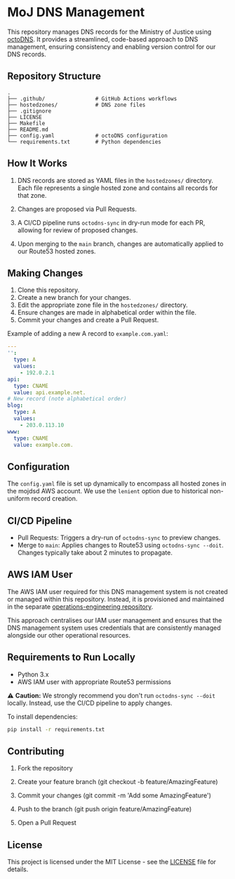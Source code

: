 # MoJ DNS Management

This repository manages DNS records for the Ministry of Justice using [octoDNS](https://github.com/octodns/octodns). It provides a streamlined, code-based approach to DNS management, ensuring consistency and enabling version control for our DNS records.

## Repository Structure

```
.
├── .github/                # GitHub Actions workflows
├── hostedzones/            # DNS zone files
├── .gitignore
├── LICENSE
├── Makefile
├── README.md
├── config.yaml             # octoDNS configuration
└── requirements.txt        # Python dependencies
```

## How It Works

1. DNS records are stored as YAML files in the `hostedzones/` directory. Each file represents a single hosted zone and contains all records for that zone.

2. Changes are proposed via Pull Requests.

3. A CI/CD pipeline runs `octodns-sync` in dry-run mode for each PR, allowing for review of proposed changes.

4. Upon merging to the `main` branch, changes are automatically applied to our Route53 hosted zones.

## Making Changes

1. Clone this repository.
2. Create a new branch for your changes.
3. Edit the appropriate zone file in the `hostedzones/` directory.
4. Ensure changes are made in alphabetical order within the file.
5. Commit your changes and create a Pull Request.

Example of adding a new A record to `example.com.yaml`:

```yaml
---
'':
  type: A
  values:
    - 192.0.2.1
api:
  type: CNAME
  value: api.example.net.
# New record (note alphabetical order)
blog:
  type: A
  values:
    - 203.0.113.10
www:
  type: CNAME
  value: example.com.
```

## Configuration

The `config.yaml` file is set up dynamically to encompass all hosted zones in the mojdsd AWS account. We use the `lenient` option due to historical non-uniform record creation.

## CI/CD Pipeline

- Pull Requests: Triggers a dry-run of `octodns-sync` to preview changes.
- Merge to `main`: Applies changes to Route53 using `octodns-sync --doit`. Changes typically take about 2 minutes to propagate.

## AWS IAM User

The AWS IAM user required for this DNS management system is not created or managed within this repository. Instead, it is provisioned and maintained in the separate [operations-engineering repository](https://github.com/ministyofjustice/operations-engineering).

This approach centralises our IAM user management and ensures that the DNS management system uses credentials that are consistently managed alongside our other operational resources.

## Requirements to Run Locally

- Python 3.x
- AWS IAM user with appropriate Route53 permissions

:warning: **Caution:** We strongly recommend you don't run `octodns-sync --doit` locally. Instead, use the CI/CD pipeline to apply changes.

To install dependencies:

```bash
pip install -r requirements.txt
```

## Contributing

1. Fork the repository

2. Create your feature branch (git checkout -b feature/AmazingFeature)

3. Commit your changes (git commit -m 'Add some AmazingFeature')

4. Push to the branch (git push origin feature/AmazingFeature)

5. Open a Pull Request

## License

This project is licensed under the MIT License - see the [LICENSE](LICENSE) file for details.
